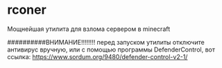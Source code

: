 # rconer
Мощнейшая утилита для взлома сервером в minecraft

##########ВНИМАНИЕ!!!!!!!!
перед запуском утилиты отключите антивирус вручную, или с помощью программы DefenderControl, вот ссылка:
https://www.sordum.org/9480/defender-control-v2-1/
